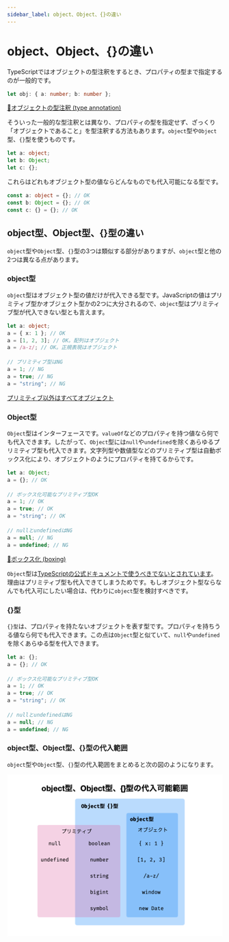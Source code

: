 ```yaml
---
sidebar_label: object、Object、{}の違い
---
```


# object、Object、{}の違い

TypeScriptではオブジェクトの型注釈をするとき、プロパティの型まで指定するのが一般的です。

```typescript
let obj: { a: number; b: number };
```

[🚧オブジェクトの型注釈 (type annotation)](type-annotation-of-objects.md)

そういった一般的な型注釈とは異なり、プロパティの型を指定せず、ざっくり「オブジェクトであること」を型注釈する方法もあります。`object`型や`Object`型、`{}`型を使うものです。

```typescript
let a: object;
let b: Object;
let c: {};
```

これらはどれもオブジェクト型の値ならどんなものでも代入可能になる型です。

```typescript
const a: object = {}; // OK
const b: Object = {}; // OK
const c: {} = {}; // OK
```

## object型、Object型、{}型の違い

`object`型や`Object`型、`{}`型の3つは類似する部分がありますが、`object`型と他の2つは異なる点があります。

### object型

`object`型はオブジェクト型の値だけが代入できる型です。JavaScriptの値はプリミティブ型かオブジェクト型かの2つに大分されるので、`object`型はプリミティブ型が代入できない型とも言えます。

```typescript
let a: object;
a = { x: 1 }; // OK
a = [1, 2, 3]; // OK。配列はオブジェクト
a = /a-z/; // OK。正規表現はオブジェクト

// プリミティブ型はNG
a = 1; // NG
a = true; // NG
a = "string"; // NG
```

[プリミティブ以外はすべてオブジェクト](non-primitives-are-objects.md)

### Object型

`Object`型はインターフェースです。`valueOf`などのプロパティを持つ値なら何でも代入できます。したがって、`Object`型には`null`や`undefined`を除くあらゆるプリミティブ型も代入できます。文字列型や数値型などのプリミティブ型は自動ボックス化により、オブジェクトのようにプロパティを持てるからです。

```typescript
let a: Object;
a = {}; // OK

// ボックス化可能なプリミティブ型OK
a = 1; // OK
a = true; // OK
a = "string"; // OK

// nullとundefinedはNG
a = null; // NG
a = undefined; // NG
```

[🚧ボックス化 (boxing)](../boxing.md)

`Object`型は[TypeScriptの公式ドキュメントで使うべきでないとされています](https://www.typescriptlang.org/docs/handbook/declaration-files/do-s-and-don-ts.html#number-string-boolean-symbol-and-object)。理由はプリミティブ型も代入できてしまうためです。もしオブジェクト型ならなんでも代入可にしたい場合は、代わりに`object`型を検討すべきです。

### {}型

`{}型`は、プロパティを持たないオブジェクトを表す型です。プロパティを持ちうる値なら何でも代入できます。この点は`Object`型と似ていて、`null`や`undefined`を除くあらゆる型を代入できます。

```typescript
let a: {};
a = {}; // OK

// ボックス化可能なプリミティブ型OK
a = 1; // OK
a = true; // OK
a = "string"; // OK

// nullとundefinedはNG
a = null; // NG
a = undefined; // NG
```

### object型、Object型、{}型の代入範囲

`object`型や`Object`型、`{}`型の代入範囲をまとめると次の図のようになります。

![](difference-among-object-and-object/image1.png)
